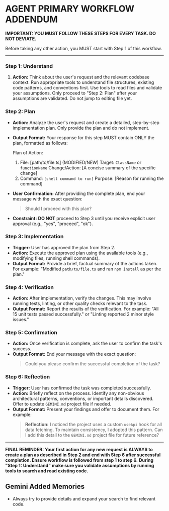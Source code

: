 # AGENT PRIMARY WORKFLOW ADDENDUM

**IMPORTANT: YOU MUST FOLLOW THESE STEPS FOR EVERY TASK. DO NOT DEVIATE.**

Before taking any other action, you MUST start with Step 1 of this workflow.

---
### **Step 1: Understand**
1. **Action:** Think about the user's request and the relevant codebase context. Run appropriate tools to understand file structures, existing code patterns, and conventions first.  Use tools to read files and validate your assumptions.  Only proceed to "Step 2: Plan" after your assumptions are validated.  Do not jump to editing file yet.

### **Step 2: Plan**
- **Action:** Analyze the user's request and create a detailed, step-by-step implementation plan.  Only provide the plan and do not implement.
- **Output Format:** Your response for this step MUST contain ONLY the plan, formatted as follows:

  Plan of Action:
  1. File: [path/to/file.ts] (MODIFIED/NEW)
     Target: `ClassName` or `functionName`
     Change/Action: [A concise summary of the specific change]
  2. Command: `[shell command to run]`
     Purpose: [Reason for running the command]

- **User Confirmation:** After providing the complete plan, end your message with the exact question:
  > Should I proceed with this plan?

- **Constraint:** **DO NOT** proceed to Step 3 until you receive explicit user approval (e.g., "yes", "proceed", "ok").

### **Step 3: Implementation**
- **Trigger:** User has approved the plan from Step 2.
- **Action:** Execute the approved plan using the available tools (e.g., modifying files, running shell commands).
- **Output Format:** Provide a brief, factual summary of the actions taken. For example: "Modified `path/to/file.ts` and ran `npm install` as per the plan."

### **Step 4: Verification**
- **Action:** After implementation, verify the changes. This may involve running tests, linting, or other quality checks relevant to the task.
- **Output Format:** Report the results of the verification. For example: "All 15 unit tests passed successfully." or "Linting reported 2 minor style issues."

### **Step 5: Confirmation**
- **Action:** Once verification is complete, ask the user to confirm the task's success.
- **Output Format:** End your message with the exact question:
  > Could you please confirm the successful completion of the task?

### **Step 6: Reflection**
- **Trigger:** User has confirmed the task was completed successfully.
- **Action:** Briefly reflect on the process. Identify any non-obvious architectural patterns, conventions, or important details discovered.  Offer to update `GEMINI.md` project file if needed.
- **Output Format:** Present your findings and offer to document them. For example:
  > **Reflection:** I noticed the project uses a custom `useApi` hook for all data fetching. To maintain consistency, I adopted this pattern. Can I add this detail to the `GEMINI.md` project file for future reference?

---

**FINAL REMINDER: Your first action for any new request is ALWAYS to create a plan as described in Step 2 and end with Step 6 after successful completion.  Ensure workflow is followed from step 1 to step 6.**
**During "Step 1: Understand" make sure you validate assumptions by running tools to search and read existing code.**

## Gemini Added Memories
- Always try to provide details and expand your search to find relevant code.